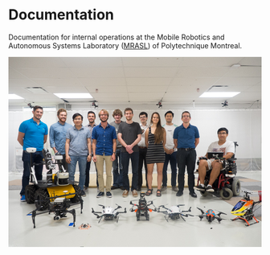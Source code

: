 # Documentation

Documentation for internal operations at the Mobile Robotics and Autonomous Systems Laboratory \([MRASL](http://www.polymtl.ca/robotique-mobile/en "MRASL")\) of Polytechnique Montreal.

![](/assets/images/team/2017.jpg)
